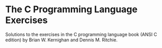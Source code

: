 # The C Programming Language Exercises
Solutions to the exercises in the C programming language book (ANSI C edition) by Brian W. Kernighan and Dennis M. Ritchie.


